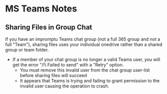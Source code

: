 # MS Teams Notes

## Sharing Files in Group Chat

If you have an impromptu Teams chat group (not a full 365 group and not a full "Team"), 
sharing files uses your individual onedrive rather than a shared group or team folder.

* If a member of your chat group is no longer a valid Teams user, you will get the error "/!\ Failed to send" with a "Retry" option.
  * You must remove this invalid user from the chat group user-list before sharing files will succeed
  * It appears that Teams is trying and failing to grant permission to the invalid user causing the operation to crash.

